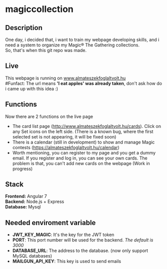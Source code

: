 # magiccollection

## Description

One day, i decided that, i want to train my webpage developing skills, and i need a system to organize my Magic® The Gathering collections. <br/>So, that's when this git repo was made.

## Live

This webpage is running on www.almateszekfoglaltvolt.hu <br/>
\#Funfact: The url means **'I eat apples' was already taken**, don't ask how do i came up with this idea :)

## Functions
Now there are 2 functions on the live page<br/>
* The card list page (http://www.almateszekfoglaltvolt.hu/cards). Click on any Set icons on the left side. (There is a known bug, where the first selected set is not appearing, it will be fixed soon)
* There is a calendar (still in development) to show and manage Magic contests (https://almateszekfoglaltvolt.hu/calendar)
* Worth mentioning, you can register to my page and you get a dummy email. If you register and log in, you can see your own cards. The problem is that, you can't add new cards on the webpage (Work in progress)

## Stack

**Frontend:** Angular 7<br/>
**Backend:** Node.js + Express<br/>
**Database:** Mysql


## Needed enviroment variable

* **JWT_KEY_MAGIC**: It's the key for the JWT token
* **PORT**: This port number will be used for the backend. *The default is 3000*
* **DATABASE_URL**: The address to the database. (now only support MySQL databases)
* **MAILGUN_API_KEY**: This key is used to send emails
